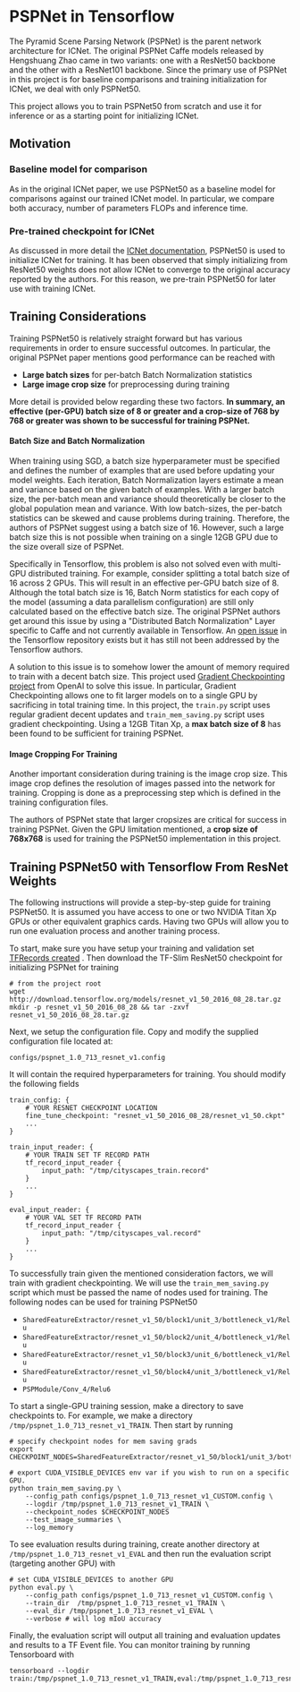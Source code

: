 # PSPNet in Tensorflow

The Pyramid Scene Parsing Network (PSPNet) is the parent network architecture for ICNet. The original PSPNet Caffe models released by Hengshuang Zhao came in two variants: one with a ResNet50 backbone and the other with a ResNet101 backbone. Since the primary use of PSPNet in this project is for baseline comparisons and training initialization for ICNet, we deal with only PSPNet50.

This project allows you to train PSPNet50 from scratch and use it for inference or as a starting point for initializing ICNet.

## Motivation

### Baseline model for comparison
As in the original ICNet paper, we use PSPNet50 as a baseline model for comparisons against our trained ICNet model. In particular, we compare both accuracy, number of parameters FLOPs and inference time.

### Pre-trained checkpoint for ICNet

As discussed in more detail the <a href='installation.md'>ICNet documentation</a>, PSPNet50 is used to initialize ICNet for training. It has been observed that simply initializing from ResNet50 weights does not allow ICNet to converge to the original accuracy reported by the authors. For this reason, we pre-train PSPNet50 for later use with training ICNet.

## Training Considerations

Training PSPNet50 is relatively straight forward but has various requirements in order to ensure successful outcomes. In particular, the original PSPNet paper mentions good performance can be reached with

* **Large batch sizes** for per-batch Batch Normalization statistics
* **Large image crop size** for preprocessing during training

More detail is provided below regarding these two factors. **In summary, an effective (per-GPU) batch size of 8 or greater and a crop-size of 768 by 768 or greater was shown to be successful for training PSPNet.**

#### Batch Size and Batch Normalization
When training using SGD, a batch size hyperparameter must be specified and defines the number of examples that are used before updating your model weights. Each iteration, Batch Normalization layers estimate a mean and variance based on the given batch of examples. With a larger batch size, the per-batch mean and variance should theoretically be closer to the global population mean and variance. With low batch-sizes, the per-batch statistics can be skewed and cause problems during training. Therefore, the authors of PSPNet suggest using a batch size of 16. However, such a large batch size this is not possible when training on a single 12GB GPU due to the size overall size of PSPNet.

Specifically in Tensorflow, this problem is also not solved even with multi-GPU distributed training. For example, consider splitting a total batch size of 16 across 2 GPUs. This will result in an effective per-GPU batch size of 8. Although the total batch size is 16, Batch Norm statistics for each copy of the model (assuming a data parallelism configuration) are still only calculated based on the effective batch size. The original PSPNet authors get around this issue by using a "Distributed Batch Normalization" Layer specific to Caffe and not currently available in Tensorflow. An [open issue](https://github.com/tensorflow/tensorflow/issues/7439) in the Tensorflow repository exists but it has still not been addressed by the Tensorflow authors.

A solution to this issue is to somehow lower the amount of memory required to train with a decent batch size. This project used [Gradient Checkpointing project](https://github.com/openai/gradient-checkpointing ) from OpenAI to solve this issue. In particular, Gradient Checkpointing allows one to fit larger models on to a single GPU by sacrificing in total training time. In this project, the `train.py` script uses regular gradient decent updates and `train_mem_saving.py` script uses gradient checkpointing. Using a 12GB Titan Xp, a **max batch size of 8** has been found to be sufficient for training PSPNet.

#### Image Cropping For Training
Another important consideration during training is the image crop size. This image crop defines the resolution of images passed into the network for training. Cropping is done as a preprocessing step which is defined in the training configuration files.

The authors of PSPNet state that larger cropsizes are critical for success in training PSPNet. Given the GPU limitation mentioned, a **crop size of 768x768** is used for training the PSPNet50 implementation in this project.

## Training PSPNet50 with Tensorflow From ResNet Weights

The following instructions will provide a step-by-step guide for training PSPNet50. It is assumed you have access to one or two NVIDIA Titan Xp GPUs or other equivalent graphics cards. Having two GPUs will allow you to run one evaluation process and another training process.

To start, make sure you have setup your training and validation set <a href='datasets.md'> TFRecords created</a> . Then download the TF-Slim ResNet50 checkpoint for initializing PSPNet for training

```
# from the project root
wget http://download.tensorflow.org/models/resnet_v1_50_2016_08_28.tar.gz
mkdir -p resnet_v1_50_2016_08_28 && tar -zxvf resnet_v1_50_2016_08_28.tar.gz
```

Next, we setup the configuration file. Copy and modify the supplied configuration file located at:

`configs/pspnet_1.0_713_resnet_v1.config`

It will contain the required hyperparameters for training. You should modify the following fields

```
train_config: {
	# YOUR RESNET CHECKPOINT LOCATION
    fine_tune_checkpoint: "resnet_v1_50_2016_08_28/resnet_v1_50.ckpt"
    ...
}

train_input_reader: {
	# YOUR TRAIN SET TF RECORD PATH
    tf_record_input_reader {
        input_path: "/tmp/cityscapes_train.record"
    }
    ...
}

eval_input_reader: {
	# YOUR VAL SET TF RECORD PATH
    tf_record_input_reader {
        input_path: "/tmp/cityscapes_val.record"
    }
    ...
}
```

To successfully train given the mentioned consideration factors, we will train with gradient checkpointing. We will use the `train_mem_saving.py` script which must be passed the name of nodes used for training. The following nodes can be used for training PSPNet50

* `SharedFeatureExtractor/resnet_v1_50/block1/unit_3/bottleneck_v1/Relu`
* `SharedFeatureExtractor/resnet_v1_50/block2/unit_4/bottleneck_v1/Relu`
* `SharedFeatureExtractor/resnet_v1_50/block3/unit_6/bottleneck_v1/Relu`
* `SharedFeatureExtractor/resnet_v1_50/block4/unit_3/bottleneck_v1/Relu`
* `PSPModule/Conv_4/Relu6`

To start a single-GPU training session, make a directory to save checkpoints to. For example, we make a directory `/tmp/pspnet_1.0_713_resnet_v1_TRAIN`. Then start by running

```
# specify checkpoint nodes for mem saving grads
export CHECKPOINT_NODES=SharedFeatureExtractor/resnet_v1_50/block1/unit_3/bottleneck_v1/Relu,SharedFeatureExtractor/resnet_v1_50/block2/unit_4/bottleneck_v1/Relu,SharedFeatureExtractor/resnet_v1_50/block3/unit_6/bottleneck_v1/Relu,SharedFeatureExtractor/resnet_v1_50/block4/unit_3/bottleneck_v1/Relu,PSPModule/Conv_4/Relu6

# export CUDA_VISIBLE_DEVICES env var if you wish to run on a specific GPU.
python train_mem_saving.py \
	--config_path configs/pspnet_1.0_713_resnet_v1_CUSTOM.config \
	--logdir /tmp/pspnet_1.0_713_resnet_v1_TRAIN \
	--checkpoint_nodes $CHECKPOINT_NODES
	--test_image_summaries \
	--log_memory
```

To see evaluation results during training, create another directory at `/tmp/pspnet_1.0_713_resnet_v1_EVAL` and then run the evaluation script (targeting another GPU) with

```
# set CUDA_VISIBLE_DEVICES to another GPU
python eval.py \
	--config_path configs/pspnet_1.0_713_resnet_v1_CUSTOM.config \
	--train_dir  /tmp/pspnet_1.0_713_resnet_v1_TRAIN \ 
	--eval_dir /tmp/pspnet_1.0_713_resnet_v1_EVAL \
	--verbose # will log mIoU accuracy
```

Finally, the evaluation script will output all training and evaluation updates and results to a TF Event file. You can monitor training by running Tensorboard with 

```
tensorboard --logdir train:/tmp/pspnet_1.0_713_resnet_v1_TRAIN,eval:/tmp/pspnet_1.0_713_resnet_v1_EVAL
```











